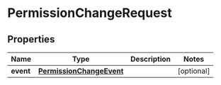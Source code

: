 # PermissionChangeRequest

## Properties
Name | Type | Description | Notes
------------ | ------------- | ------------- | -------------
**event** | [**PermissionChangeEvent**](PermissionChangeEvent.md) |  |  [optional]
